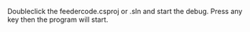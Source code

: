 Doubleclick the feedercode.csproj or .sln and start the debug. Press any key then the program will start.